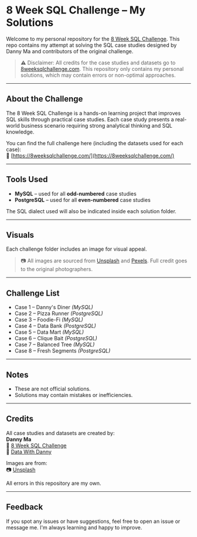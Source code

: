 # 8 Week SQL Challenge – My Solutions

Welcome to my personal repository for the [8 Week SQL Challenge](https://8weeksqlchallenge.com/). This repo contains my attempt at solving the SQL case studies designed by Danny Ma and contributors of the original challenge.

> ⚠️ Disclaimer: All credits for the case studies and datasets go to [8weeksqlchallenge.com](https://8weeksqlchallenge.com/). This repository only contains my personal solutions, which may contain errors or non-optimal approaches.

---

## About the Challenge

The 8 Week SQL Challenge is a hands-on learning project that improves SQL skills through practical case studies. Each case study presents a real-world business scenario requiring strong analytical thinking and SQL knowledge.

You can find the full challenge here (including the datasets used for each case):  
🔗 [https://8weeksqlchallenge.com/](https://8weeksqlchallenge.com/)

---

## Tools Used

- **MySQL** – used for all **odd-numbered** case studies  
- **PostgreSQL** – used for all **even-numbered** case studies  

The SQL dialect used will also be indicated inside each solution folder.

---

## Visuals

Each challenge folder includes an image for visual appeal.  
> 📷 All images are sourced from [Unsplash](https://unsplash.com/) and [Pexels](https://www.pexels.com/). Full credit goes to the original photographers.

---

## Challenge List

- Case 1 – Danny's Diner *(MySQL)*
- Case 2 – Pizza Runner *(PostgreSQL)*
- Case 3 – Foodie-Fi *(MySQL)*
- Case 4 – Data Bank *(PostgreSQL)*
- Case 5 – Data Mart *(MySQL)*
- Case 6 – Clique Bait *(PostgreSQL)*
- Case 7 – Balanced Tree *(MySQL)*
- Case 8 – Fresh Segments *(PostgreSQL)*

---

## Notes

- These are not official solutions.
- Solutions may contain mistakes or inefficiencies.

---

## Credits

All case studies and datasets are created by:  
**Danny Ma**  
🔗 [8 Week SQL Challenge](https://8weeksqlchallenge.com/)  
🔗 [Data With Danny](https://www.datawithdanny.com/)

Images are from:  
📷 [Unsplash](https://unsplash.com/)

All errors in this repository are my own.

---

## Feedback

If you spot any issues or have suggestions, feel free to open an issue or message me. I'm always learning and happy to improve.
